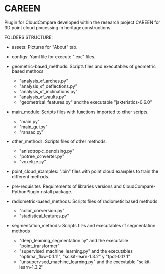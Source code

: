 # CAREEN
Plugin for CloudCompare developed within the research project CAREEN for 3D point cloud processing in heritage constructions

FOLDERS STRUCTURE:

- assets: Pictures for "About" tab.

- configs: Yaml file for execute ".exe" files.

- geometric-based_methods: Scripts files and executables of geometric based methods
	- "analysis_of_arches.py"
	- "analysis_of_deflections.py"
	- "analysis_of_inclinations.py"
	- "analysis_of_vaults.py"
	- "geometrical_features.py" and the executable "jakteristics-0.6.0"

- main_module: Scripts files with functions imported to other scripts.
	- "main.py"
	- "main_gui.py"
	- "ransac.py"

- other_methods: Scripts files of other methods.
	- "anisotropic_denoising.py"
	- "potree_converter.py"
	- "voxelize.py"

- point_cloud_examples: ".bin" files with point cloud examples to train the different methods.

- pre-requisites: Requirements of libraries versions and CloudCompare-PythonPlugin install package.

- radiometric-based_methods: Scripts files of radiometic based methods
	- "color_conversion.py"
	- "stadistical_features.py"

- segmentation_methods: Scripts files and executables of segmentation methods
	- "deep_learning_segmentation.py" and the executable "point_transformer" 
	- "supervised_machine_learning.py" and the executables "optimal_flow-0.1.11", "scikit-learn-1.3.2" y "tpot-0.12.1"
	- "unsupervised_machine_learning.py" and the executable "scikit-learn-1.3.2"

